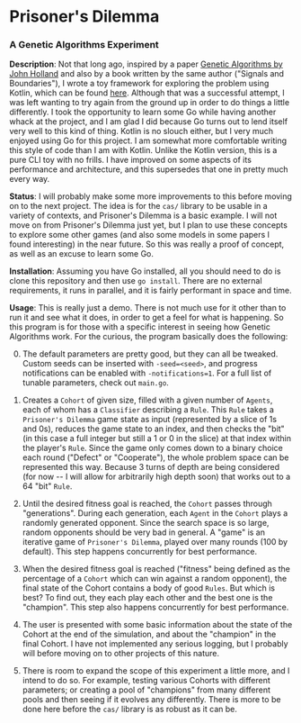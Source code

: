 # Prisoner's Dilemma
### A Genetic Algorithms Experiment

**Description**: Not that long ago, inspired by a paper [Genetic Algorithms by John Holland](http://www2.econ.iastate.edu/tesfatsi/holland.GAIntro.htm) and also by a book written by the same author ("Signals and Boundaries"), I wrote a toy framework for exploring the problem using Kotlin, which can be found [here](https://github.com/sgibber2018/GeneticPlayground). Although that was a successful attempt, I was left wanting to try again from the ground up in order to do things a little differently. I took the opportunity to learn some Go while having another whack at the project, and I am glad I did because Go turns out to lend itself very well to this kind of thing. Kotlin is no slouch either, but I very much enjoyed using Go for this project. I am somewhat more comfortable writing this style of code than I am with Kotlin. Unlike the Kotlin version, this is a pure CLI toy with no frills. I have improved on some aspects of its performance and architecture, and this supersedes that one in pretty much every way. 

**Status**: I will probably make some more improvements to this before moving on to the next project. The idea is for the `cas/` library to be usable in a variety of contexts, and Prisoner's Dilemma is a basic example. I will not move on from Prisoner's Dilemma just yet, but I plan to use these concepts to explore some other games (and also some models in some papers I found interesting) in the near future. So this was really a proof of concept, as well as an excuse to learn some Go.

**Installation**: Assuming you have Go installed, all you should need to do is clone this repository and then use `go install`. There are no external requirements, it runs in parallel, and it is fairly performant in space and time. 

**Usage**: This is really just a demo. There is not much use for it other than to run it and see what it does, in order to get a feel for what is happening. So this program is for those with a specific interest in seeing how Genetic Algorithms work. For the curious, the program basically does the following:

0. The default parameters are pretty good, but they can all be tweaked. Custom seeds can be inserted with `-seed=<seed>`, and progress notifications can be enabled with `-notifications=1`. For a full list of tunable parameters, check out `main.go`.
    
1. Creates a `Cohort` of given size, filled with a given number of `Agents`, each of whom has a `Classifier` describing a `Rule`. This `Rule` takes a `Prisoner's Dilemma` game state as input (represented by a slice of 1s and 0s), reduces the game state to an index, and then checks the "bit" (in this case a full integer but still a 1 or 0 in the slice) at that index within the player's `Rule`. Since the game only comes down to a binary choice each round ("Defect" or "Cooperate"), the whole problem space can be represented this way. Because 3 turns of depth are being considered (for now -- I will allow for arbitrarily high depth soon) that works out to a 64 "bit" `Rule`.
    
2. Until the desired fitness goal is reached, the `Cohort` passes through "generations". During each generation, each `Agent` in the `Cohort` plays a randomly generated opponent. Since the search space is so large, random opponents should be very bad in general. A "game" is an iterative game of `Prisoner's Dilemma`, played over many rounds (100 by default). This step happens concurrently for best performance. 
    
3. When the desired fitness goal is reached ("fitness" being defined as the percentage of a `Cohort` which can win against a random opponent), the final state of the Cohort contains a body of good `Rules`. But which is best? To find out, they each play each other and the best one is the "champion". This step also happens concurrently for best performance.
    
4. The user is presented with some basic information about the state of the Cohort at the end of the simulation, and about the "champion" in the final Cohort. I have not implemented any serious logging, but I probably will before moving on to other projects of this nature.
   
5. There is room to expand the scope of this experiment a little more, and I intend to do so. For example, testing various Cohorts with different parameters; or creating a pool of "champions" from many different pools and then seeing if it evolves any differently. There is more to be done here before the `cas/` library is as robust as it can be.
    
